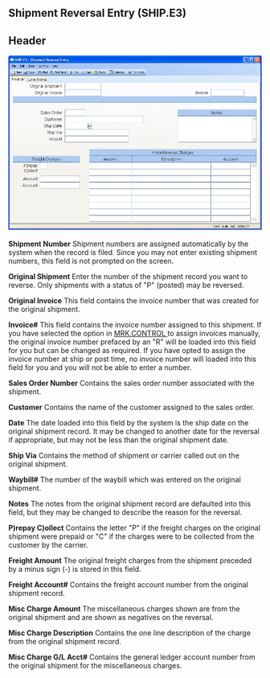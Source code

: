 ##  Shipment Reversal Entry (SHIP.E3)

<PageHeader />

##  Header

![](./SHIP-E3-1.jpg)

**Shipment Number** Shipment numbers are assigned automatically by the system
when the record is filed. Since you may not enter existing shipment numbers,
this field is not prompted on the screen.  
  
**Original Shipment** Enter the number of the shipment record you want to
reverse. Only shipments with a status of "P" (posted) may be reversed.  
  
**Original Invoice** This field contains the invoice number that was created
for the original shipment.  
  
**Invoice#** This field contains the invoice number assigned to this shipment. If you have selected the option in [ MRK.CONTROL ](../../../../../../../../../../../../../rover/AP-OVERVIEW/AP-ENTRY/AP-E/AP-E-1/CURRENCY-CONTROL/SO-E/MRK-CONTROL) to assign invoices manually, the original invoice number prefaced by an "R" will be loaded into this field for you but can be changed as required. If you have opted to assign the invoice number at ship or post time, no invoice number will loaded into this field for you and you will not be able to enter a number.   
  
**Sales Order Number** Contains the sales order number associated with the
shipment.  
  
**Customer** Contains the name of the customer assigned to the sales order.  
  
**Date** The date loaded into this field by the system is the ship date on the
original shipment record. It may be changed to another date for the reversal
if appropriate, but may not be less than the original shipment date.  
  
**Ship Via** Contains the method of shipment or carrier called out on the
original shipment.  
  
**Waybill#** The number of the waybill which was entered on the original
shipment.  
  
**Notes** The notes from the original shipment record are defaulted into this
field, but they may be changed to describe the reason for the reversal.  
  
**P)repay C)ollect** Contains the letter "P" if the freight charges on the
original shipment were prepaid or "C" if the charges were to be collected from
the customer by the carrier.  
  
**Freight Amount** The original freight charges from the shipment preceded by
a minus sign (-) is stored in this field.  
  
**Freight Account#** Contains the freight account number from the original
shipment record.  
  
**Misc Charge Amount** The miscellaneous charges shown are from the original
shipment and are shown as negatives on the reversal.  
  
**Misc Charge Description** Contains the one line description of the charge
from the original shipment record.  
  
**Misc Charge G/L Acct#** Contains the general ledger account number from the
original shipment for the miscellaneous charges.  
  
  
<badge text= "Version 8.10.57" vertical="middle" />

<PageFooter />